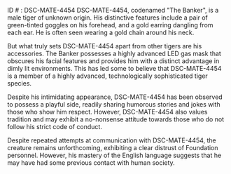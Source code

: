 ID # : DSC-MATE-4454
DSC-MATE-4454, codenamed "The Banker", is a male tiger of unknown origin. His distinctive features include a pair of green-tinted goggles on his forehead, and a gold earring dangling from each ear. He is often seen wearing a gold chain around his neck.

But what truly sets DSC-MATE-4454 apart from other tigers are his accessories. The Banker possesses a highly advanced LED gas mask that obscures his facial features and provides him with a distinct advantage in dimly lit environments. This has led some to believe that DSC-MATE-4454 is a member of a highly advanced, technologically sophisticated tiger species.

Despite his intimidating appearance, DSC-MATE-4454 has been observed to possess a playful side, readily sharing humorous stories and jokes with those who show him respect. However, DSC-MATE-4454 also values tradition and may exhibit a no-nonsense attitude towards those who do not follow his strict code of conduct.

Despite repeated attempts at communication with DSC-MATE-4454, the creature remains unforthcoming, exhibiting a clear distrust of Foundation personnel. However, his mastery of the English language suggests that he may have had some previous contact with human society.